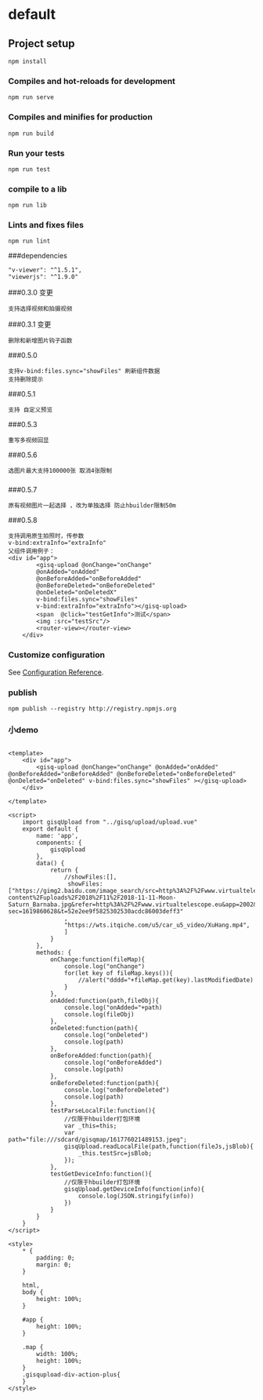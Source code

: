 # default

## Project setup
```
npm install
```

### Compiles and hot-reloads for development
```
npm run serve
```

### Compiles and minifies for production
```
npm run build
```

### Run your tests
```
npm run test
```
### compile to a lib 
```
npm run lib
```

### Lints and fixes files
```
npm run lint
```
###dependencies
```
"v-viewer": "^1.5.1",
"viewerjs": "^1.9.0"
```
###0.3.0 变更
```
支持选择视频和拍摄视频
```
###0.3.1 变更
```
删除和新增图片钩子函数
```
###0.5.0
```
支持v-bind:files.sync="showFiles" 刷新组件数据
支持删除提示

```
###0.5.1
```
支持 自定义预览

```

###0.5.3
```
重写多视频回显 

```

###0.5.6
```
选图片最大支持100000张 取消4张限制

```
###

###0.5.7
```
原有视频图片一起选择 ，改为单独选择 防止hbuilder限制50m

```
###0.5.8
```
支持调用原生拍照时，传参数
v-bind:extraInfo="extraInfo"
父组件调用例子：
<div id="app">
		<gisq-upload @onChange="onChange" 
		@onAdded="onAdded" 
		@onBeforeAdded="onBeforeAdded" 
		@onBeforeDeleted="onBeforeDeleted" 
		@onDeleted="onDeletedX" 
		v-bind:files.sync="showFiles" 
		v-bind:extraInfo="extraInfo"></gisq-upload>
		<span  @click="testGetInfo">测试</span>
		<img :src="testSrc"/>
		<router-view></router-view>
	</div>

```
###

### Customize configuration
See [Configuration Reference](https://cli.vuejs.org/config/).

### publish
```
npm publish --registry http://registry.npmjs.org

````
### 小demo
```

<template>
	<div id="app">
		<gisq-upload @onChange="onChange" @onAdded="onAdded" @onBeforeAdded="onBeforeAdded" @onBeforeDeleted="onBeforeDeleted" @onDeleted="onDeleted" v-bind:files.sync="showFiles" ></gisq-upload>
	</div>

</template>

<script>
	import gisqUpload from "../gisq/upload/upload.vue"
	export default {
		name: 'app',
		components: {
			gisqUpload
		},
		data() {
			return {
				//showFiles:[],
				 showFiles:["https://gimg2.baidu.com/image_search/src=http%3A%2F%2Fwww.virtualtelescope.eu%2Fwordpress%2Fwp-content%2Fuploads%2F2018%2F11%2F2018-11-11-Moon-Saturn_Barnaba.jpg&refer=http%3A%2F%2Fwww.virtualtelescope.eu&app=2002&size=f9999,10000&q=a80&n=0&g=0n&fmt=jpeg?sec=1619860628&t=52e2ee9f5825302530acdc86003deff3"
				,
				"https://wts.itqiche.com/u5/car_u5_video/XuHang.mp4",
				] 
			}
		},
		methods: {
			onChange:function(fileMap){
				console.log("onChange")
				for(let key of fileMap.keys()){
					//alert("dddd="+fileMap.get(key).lastModifiedDate)
				}
			},
			onAdded:function(path,fileObj){
				console.log("onAdded="+path)
				console.log(fileObj)
			},
			onDeleted:function(path){
				console.log("onDeleted")
				console.log(path)
			},
			onBeforeAdded:function(path){
				console.log("onBeforeAdded")
				console.log(path)
			},
			onBeforeDeleted:function(path){
				console.log("onBeforeDeleted")
				console.log(path)
			},
			testParseLocalFile:function(){
				//仅限于hbuilder打包环境
				var _this=this;
				var path="file:///sdcard/gisqmap/161776021489153.jpeg";
				gisqUpload.readLocalFile(path,function(fileJs,jsBlob){
					_this.testSrc=jsBlob;
				});
			},
			testGetDeviceInfo:function(){
				//仅限于hbuilder打包环境
				gisqUpload.getDeviceInfo(function(info){
					console.log(JSON.stringify(info))
				})
			}
		}
	}
</script>

<style>
	* {
		padding: 0;
		margin: 0;
	}

	html,
	body {
		height: 100%;
	}

	#app {
		height: 100%;
	}

	.map {
		width: 100%;
		height: 100%;
	}
	.gisqupload-div-action-plus{
	}
</style>



```